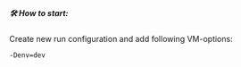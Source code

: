 ##### 🛠 How to start:

Create new run configuration and add following VM-options:
```
-Denv=dev
```

